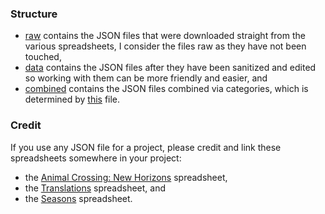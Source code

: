 ### Structure

  - [raw](./raw) contains the JSON files that were downloaded straight from the various spreadsheets, I consider the files raw as they have not been touched,
  - [data](./data) contains the JSON files after they have been sanitized and edited so working with them can be more friendly and easier, and
  - [combined](./combined) contains the JSON files combined via categories, which is determined by [this](../src/util/categories.ts) file.

### Credit

If you use any JSON file for a project, please credit and link these spreadsheets somewhere in your project:
  - the [Animal Crossing: New Horizons](https://docs.google.com/spreadsheets/d/1mo7myqHry5r_TKvakvIhHbcEAEQpSiNoNQoIS8sMpvM/edit#gid=1397507627) spreadsheet,
  - the [Translations](https://tinyurl.com/acnh-translation) spreadsheet, and
  - the [Seasons](https://tinyurl.com/acnh-calendar) spreadsheet.
